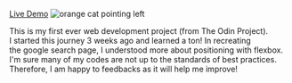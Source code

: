 <a href="https://gitkitti.github.io/google-homepage/">Live Demo</a>  <img scr="images/cat.jpeg" alt="orange cat pointing left">

This is my first ever web development project (from The Odin Project). <br> 
I started this journey 3 weeks ago and learned a ton! In recreating <br>
the google search page, I understood more about positioning with flexbox. <br>
I'm sure many of my codes are not up to the standards of best practices. <br>
Therefore, I am happy to feedbacks as it will help me improve! 

